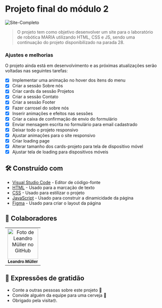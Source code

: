 # Projeto final do módulo 2

<!---Esses são exemplos. Veja https://shields.io para outras pessoas ou para personalizar este conjunto de escudos. Você pode querer incluir dependências, status do projeto e informações de licença aqui--->

![Site-Completo](https://user-images.githubusercontent.com/75099666/188758638-5012eb78-d501-4fd6-ba60-e2751b620dfa.jpeg)


> O projeto tem como objetivo desenvolver um site para o laboratório de robótica MARIA utilizando HTML, CSS e JS, sendo uma continuação do projeto disponibilizado na parada 28.

### Ajustes e melhorias

O projeto ainda está em desenvolvimento e as próximas atualizações serão voltadas nas seguintes tarefas:

- [x] Implementar uma animação no hover dos itens do menu
- [x] Criar a sessão Sobre nós
- [x] Criar cards da sessão Projetos
- [x] Criar a sessão Contato
- [x] Criar a sessão Footer
- [x] Fazer carrosel do sobre nós
- [x] Inserir animações e efeitos nas sessões
- [x] Criar a caixa de confirmação de envio do formulário
- [x] Enviar mensagem escrita no formulário para email cadastrado
- [x] Deixar todo o projeto responsivo
- [x] Ajustar animações para o site responsivo
- [x] Criar loading page
- [x] Alterar tamanho dos cards-projeto para tela de dispositivo móvel
- [x] Ajustar tela de loading para dispositivos móveis

## 🛠️ Construído com

* [Visual Studio Code](https://code.visualstudio.com/) - Editor de código-fonte
* [HTML](https://developer.mozilla.org/pt-BR/docs/Web/HTML) - Usado para a marcação de texto
* [CSS](https://developer.mozilla.org/pt-BR/docs/Web/CSS) - Usado para estilizar o projeto
* [JavaScript](https://developer.mozilla.org/pt-BR/docs/Web/JavaScript) - Usado para construir a dinamicidade da página
* [Figma](https://figma.com/) - Usado para criar o layout da página

## 🤝 Colaboradores
<table>
  <tr>
    <td align="center">
      <a href="#">
        <img src="https://avatars.githubusercontent.com/u/75099666?v=4" width="100px;" alt="Foto de Leandro Müller no GitHub"/><br>
        <sub>
          <b>Leandro Müller</b>
        </sub>
      </a>
    </td>
</table>

## 🎁 Expressões de gratidão

* Conte a outras pessoas sobre este projeto 📢
* Convide alguém da equipe para uma cerveja 🍺 
* Obrigado pela visita🤓.
